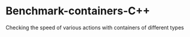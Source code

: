 # Benchmark-containers-C++
Сhecking the speed of various actions with containers of different types
